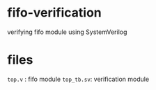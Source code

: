 # fifo-verification
verifying fifo module using SystemVerilog

# files
`top.v` : fifo module
`top_tb.sv`: verification module
